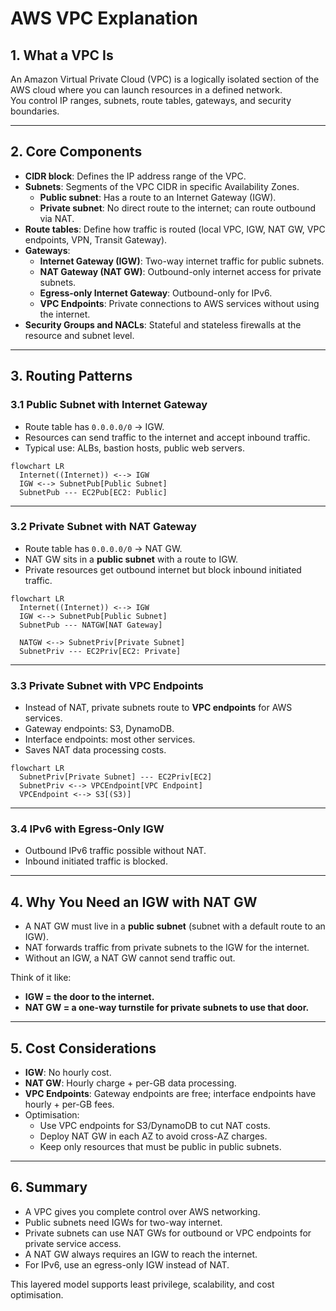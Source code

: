 # AWS VPC Explanation

## 1. What a VPC Is

An Amazon Virtual Private Cloud (VPC) is a logically isolated section of the AWS cloud where you can launch resources in a defined network.  
You control IP ranges, subnets, route tables, gateways, and security boundaries.

---

## 2. Core Components

- **CIDR block**: Defines the IP address range of the VPC.
- **Subnets**: Segments of the VPC CIDR in specific Availability Zones.
  - **Public subnet**: Has a route to an Internet Gateway (IGW).
  - **Private subnet**: No direct route to the internet; can route outbound via NAT.
- **Route tables**: Define how traffic is routed (local VPC, IGW, NAT GW, VPC endpoints, VPN, Transit Gateway).
- **Gateways**:
  - **Internet Gateway (IGW)**: Two-way internet traffic for public subnets.
  - **NAT Gateway (NAT GW)**: Outbound-only internet access for private subnets.
  - **Egress-only Internet Gateway**: Outbound-only for IPv6.
  - **VPC Endpoints**: Private connections to AWS services without using the internet.
- **Security Groups and NACLs**: Stateful and stateless firewalls at the resource and subnet level.

---

## 3. Routing Patterns

### 3.1 Public Subnet with Internet Gateway

- Route table has `0.0.0.0/0` → IGW.
- Resources can send traffic to the internet and accept inbound traffic.
- Typical use: ALBs, bastion hosts, public web servers.

```mermaid
flowchart LR
  Internet((Internet)) <--> IGW
  IGW <--> SubnetPub[Public Subnet]
  SubnetPub --- EC2Pub[EC2: Public]
```

---

### 3.2 Private Subnet with NAT Gateway

- Route table has `0.0.0.0/0` → NAT GW.
- NAT GW sits in a **public subnet** with a route to IGW.
- Private resources get outbound internet but block inbound initiated traffic.

```mermaid
flowchart LR
  Internet((Internet)) <--> IGW
  IGW <--> SubnetPub[Public Subnet]
  SubnetPub --- NATGW[NAT Gateway]

  NATGW <--> SubnetPriv[Private Subnet]
  SubnetPriv --- EC2Priv[EC2: Private]
```

---

### 3.3 Private Subnet with VPC Endpoints

- Instead of NAT, private subnets route to **VPC endpoints** for AWS services.
- Gateway endpoints: S3, DynamoDB.
- Interface endpoints: most other services.
- Saves NAT data processing costs.

```mermaid
flowchart LR
  SubnetPriv[Private Subnet] --- EC2Priv[EC2]
  SubnetPriv <--> VPCEndpoint[VPC Endpoint]
  VPCEndpoint <--> S3[(S3)]
```

---

### 3.4 IPv6 with Egress-Only IGW

- Outbound IPv6 traffic possible without NAT.
- Inbound initiated traffic is blocked.

---

## 4. Why You Need an IGW with NAT GW

- A NAT GW must live in a **public subnet** (subnet with a default route to an IGW).
- NAT forwards traffic from private subnets to the IGW for the internet.
- Without an IGW, a NAT GW cannot send traffic out.

Think of it like:

- **IGW = the door to the internet.**
- **NAT GW = a one-way turnstile for private subnets to use that door.**

---

## 5. Cost Considerations

- **IGW**: No hourly cost.
- **NAT GW**: Hourly charge + per-GB data processing.
- **VPC Endpoints**: Gateway endpoints are free; interface endpoints have hourly + per-GB fees.
- Optimisation:
  - Use VPC endpoints for S3/DynamoDB to cut NAT costs.
  - Deploy NAT GW in each AZ to avoid cross-AZ charges.
  - Keep only resources that must be public in public subnets.

---

## 6. Summary

- A VPC gives you complete control over AWS networking.
- Public subnets need IGWs for two-way internet.
- Private subnets can use NAT GWs for outbound or VPC endpoints for private service access.
- A NAT GW always requires an IGW to reach the internet.
- For IPv6, use an egress-only IGW instead of NAT.

This layered model supports least privilege, scalability, and cost optimisation.
